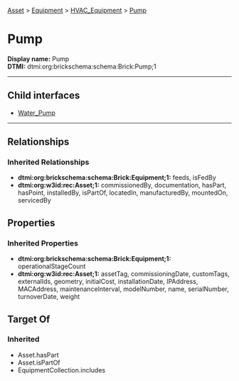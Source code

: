 [Asset](../../../Asset.md) > [Equipment](../../Equipment.md) > [HVAC_Equipment](../HVAC_Equipment.md) > [Pump](.)
# Pump

**Display name:** Pump<br />
**DTMI:** dtmi:org:brickschema:schema:Brick:Pump;1

---


## Child interfaces
* [Water_Pump](Water_Pump/Water_Pump.md)

---
## Relationships
### Inherited Relationships
* **dtmi:org:brickschema:schema:Brick:Equipment;1:** feeds, isFedBy
* **dtmi:org:w3id:rec:Asset;1:** commissionedBy, documentation, hasPart, hasPoint, installedBy, isPartOf, locatedIn, manufacturedBy, mountedOn, servicedBy
## Properties
### Inherited Properties
* **dtmi:org:brickschema:schema:Brick:Equipment;1:** operationalStageCount
* **dtmi:org:w3id:rec:Asset;1:** assetTag, commissioningDate, customTags, externalIds, geometry, initialCost, installationDate, IPAddress, MACAddress, maintenanceInterval, modelNumber, name, serialNumber, turnoverDate, weight
## Target Of
### Inherited
* Asset.hasPart
* Asset.isPartOf
* EquipmentCollection.includes
